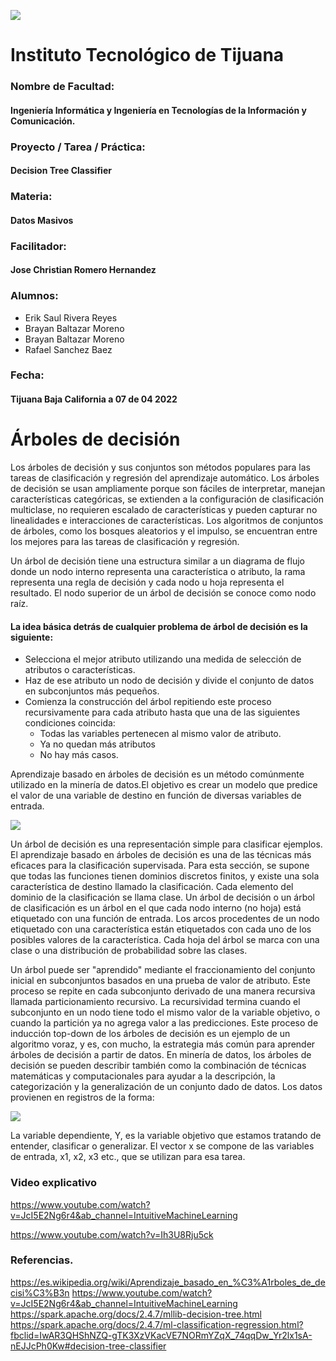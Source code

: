 ![](https://encrypted-tbn0.gstatic.com/images?q=tbn:ANd9GcQ4Dze8yYYzBPaBVPf7j9Mx9NkHZDDzKXzavCoUnkZuO0xqHG3__mjVJOearB9bEeY4sg&usqp=CAU)
# Instituto Tecnológico de Tijuana
### Nombre de Facultad:
#### Ingeniería Informática y Ingeniería en Tecnologías de la Información y Comunicación.
### Proyecto / Tarea / Práctica:
#### Decision Tree Classifier
### Materia:
#### Datos Masivos
### Facilitador:
#### Jose Christian Romero Hernandez
### Alumnos:
- Erik Saul Rivera Reyes
- Brayan Baltazar Moreno
- Brayan Baltazar Moreno
- Rafael Sanchez Baez
### Fecha:
#### Tijuana Baja California a 07 de 04 2022 

# Árboles de decisión
Los árboles de decisión y sus conjuntos son métodos populares para las tareas de clasificación y regresión del aprendizaje
automático. Los árboles de decisión se usan ampliamente porque son fáciles de interpretar, manejan características categóricas, 
se extienden a la configuración de clasificación multiclase, no requieren escalado de características y pueden capturar no linealidades e 
interacciones de características. Los algoritmos de conjuntos de árboles, como los bosques aleatorios y el impulso, se encuentran entre los 
mejores para las tareas de clasificación y regresión.

Un árbol de decisión tiene una estructura similar a un diagrama de flujo donde un nodo interno representa una característica o atributo, 
la rama representa una regla de decisión y cada nodo u hoja representa el resultado. El nodo superior de un árbol de decisión se conoce como nodo raíz.

#### La idea básica detrás de cualquier problema de árbol de decisión es la siguiente:
- Selecciona el mejor atributo utilizando una medida de selección de atributos o características.
- Haz de ese atributo un nodo de decisión y divide el conjunto de datos en subconjuntos más pequeños.
- Comienza la construcción del árbol repitiendo este proceso recursivamente para cada atributo hasta que una de las siguientes condiciones coincida:
   - Todas las variables pertenecen al mismo valor de atributo.
   - Ya no quedan más atributos
   - No hay más casos.

Aprendizaje basado en árboles de decisión es un método comúnmente utilizado en la minería de datos.El objetivo es crear un modelo que predice el valor de una variable de destino en función de diversas variables de entrada.

![](http://dataanalyticsedge.com/wp-content/uploads/2018/01/1-1.jpg)

Un árbol de decisión es una representación simple para clasificar ejemplos. El aprendizaje basado en árboles de decisión es una de las técnicas más eficaces para la clasificación supervisada. Para esta sección, se supone que todas las funciones tienen dominios discretos finitos, y existe una sola característica de destino llamado la clasificación. Cada elemento del dominio de la clasificación se llama clase. Un árbol de decisión o un árbol de clasificación es un árbol en el que cada nodo interno (no hoja) está etiquetado con una función de entrada. Los arcos procedentes de un nodo etiquetado con una característica están etiquetados con cada uno de los posibles valores de la característica. Cada hoja del árbol se marca con una clase o una distribución de probabilidad sobre las clases.

Un árbol puede ser "aprendido" mediante el fraccionamiento del conjunto inicial en subconjuntos basados en una prueba de valor de atributo. Este proceso se repite en cada subconjunto derivado de una manera recursiva llamada particionamiento recursivo. La recursividad termina cuando el subconjunto en un nodo tiene todo el mismo valor de la variable objetivo, o cuando la partición ya no agrega valor a las predicciones. Este proceso de inducción top-down de los árboles de decisión es un ejemplo de un algoritmo voraz, y es, con mucho, la estrategia más común para aprender árboles de decisión a partir de datos.
En minería de datos, los árboles de decisión se pueden describir también como la combinación de técnicas matemáticas y computacionales para ayudar a la descripción, la categorización y la generalización de un conjunto dado de datos.
Los datos provienen en registros de la forma:

![](https://wikimedia.org/api/rest_v1/media/math/render/svg/9354e3bfc0c65eb88a0bf7b6b625dcdbc9e74248)

La variable dependiente, Y, es la variable objetivo que estamos tratando de entender, clasificar o generalizar. El vector x se compone de las variables de entrada, x1, x2, x3 etc., que se utilizan para esa tarea.
### Video explicativo
<https://www.youtube.com/watch?v=JcI5E2Ng6r4&ab_channel=IntuitiveMachineLearning>

<https://www.youtube.com/watch?v=Ih3U8Rju5ck>

### Referencias.
<https://es.wikipedia.org/wiki/Aprendizaje_basado_en_%C3%A1rboles_de_decisi%C3%B3n>
<https://www.youtube.com/watch?v=JcI5E2Ng6r4&ab_channel=IntuitiveMachineLearning>
<https://spark.apache.org/docs/2.4.7/mllib-decision-tree.html>
<https://spark.apache.org/docs/2.4.7/ml-classification-regression.html?fbclid=IwAR3QHShNZQ-gTK3XzVKacVE7NORmYZqX_74qqDw_Yr2lx1sA-nEJJcPh0Kw#decision-tree-classifier>
